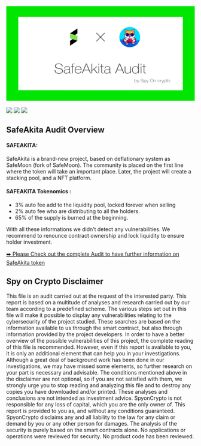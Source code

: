 <img src="https://github.com/SpyOnCrypto/SafeAkita-Audit/blob/main/header.png" alt="SafeAkita-Audit GitHub README header image">
<p><a href="https://www.twitter.com/Safe_AkitaOFF"><img src="https://img.shields.io/badge/twitter-%231DA1F2.svg?&style=for-the-badge&logo=twitter&logoColor=white" height=25></a> <a href="https://t.me/SafeAkitaOfficial"><img src="https://img.shields.io/badge/Telegram-%230077B5.svg?&style=for-the-badge&logo=telegram&logoColor=white" height=25></a> <a href=""><img src="https://img.shields.io/badge/Website-%23E4405F.svg?&style=for-the-badge&logoColor=white" height=25></a></p>

  
<h2>SafeAkita Audit Overview</h2>

<h4>SAFEAKITA:</h4>

<p>SafeAkita is a brand-new project, based on deflationary system as SafeMoon (fork of SafeMoon).
The community is placed on the first line where the token will take an important place.
Later, the project will create a stacking pool, and a NFT platform. </p>

<h4>SAFEAKITA Tokenomics :</h4>
<ul>
  
<li> 3% auto fee add to the liquidity pool, locked forever when selling</li>
<li> 2% auto fee who are distributing to all the holders.</li>
<li> 65% of the supply is burned at the beginning.</li>
 </ul>

<p>With all these informations we didn’t detect any vulnerabilities. We recommend to renounce contract ownership and lock liquidity to ensure holder investment.</p>

<p><a href="https://github.com/SpyOnCrypto/SafeAkita-Audit/blob/main/SafeAkita-Audit.pdf">➡️ Please Check out the complete Audit to have further information on SafeAkita token</a></p>

<h2>Spy on Crypto Disclaimer</h2>

<p>This file is an audit carried out at the request of the interested party.
This report is based on a multitude of analyses and research carried out by our team according to a predefined scheme.
The various steps set out in this file will make it possible to display any vulnerabilities relating to the cybersecurity of the project studied.
These searches are based on the information available to us through the smart contract, but also through information provided by the project developers.
In order to have a better overview of the possible vulnerabilities of this project, the complete reading of this file is recommended.
However, even if this report is available to you, it is only an additional element that can help you in your investigations.
Although a great deal of background work has been done in our investigations, we may have missed some elements, so further research on your part is necessary and advisable.
The conditions mentioned above in the disclaimer are not optional, so if you are not satisfied with them, we strongly urge you to stop reading and analyzing this file and to destroy any copies you have downloaded and/or printed.
These analyses and conclusions are not intended as investment advice. SpyonCrypto is not responsible for any loss of capital, which you are the only owner of.
This report is provided to you as, and without any conditions guaranteed.
SpyonCrypto disclaims any and all liability to the law for any claim or demand by you or any other person for damages.
The analysis of the security is purely based on the smart contracts alone. No applications or operations were reviewed for security.
No product code has been reviewed.</p>
